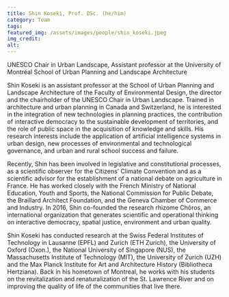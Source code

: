 ```yaml
---
title: Shin Koseki, Prof. DSc. (he/him)
category: Team
tags:
featured_img: /assets/images/people/shin_koseki.jpeg
img_credit:
alt:
---
```

UNESCO Chair in Urban Landscape, Assistant professor at the University of Montréal School of Urban Planning and Landscape Architecture

Shin Koseki is an assistant professor at the School of Urban Planning and Landscape Architecture of the Faculty of Environmental Design, the director and the chairholder of the UNESCO Chair in Urban Landscape. Trained in architecture and urban planning in Canada and Switzerland, he is interested in the integration of new technologies in planning practices, the contribution of interactive democracy to the sustainable development of territories, and the role of public space in the acquisition of knowledge and skills. His research interests include the application of artificial intelligence systems in urban design, new processes of environmental and technological governance, and urban and rural school success and failure.

Recently, Shin has been involved in legislative and constitutional processes, as a scientific observer for the Citizens’ Climate Convention and as a scientific advisor for the establishment of a national debate on agriculture in France. He has worked closely with the French Ministry of National Education, Youth and Sports, the National Commission for Public Debate, the Braillard Architect Foundation, and the Geneva Chamber of Commerce and Industry. In 2016, Shin co-founded the research rhizome Chôros, an international organization that generates scientific and operational thinking on interactive democracy, spatial justice, environment and urban quality.

Shin Koseki has conducted research at the Swiss Federal Institutes of Technology in Lausanne (EPFL) and Zurich (ETH Zurich), the University of Oxford (Oxon.), the National University of Singapore (NUS), the Massachusetts Institute of Technology (MIT), the University of Zurich (UZH) and the Max Planck Institute for Art and Architecture History (Bibliotheca Hertziana). Back in his hometown of Montreal, he works with his students on the revitalization and renaturalization of the St. Lawrence River and on improving the quality of life of the communities that live there.
